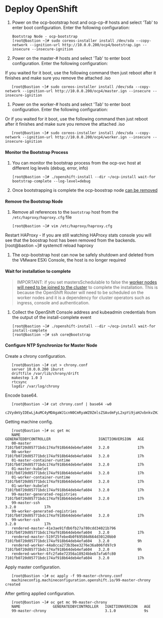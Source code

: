 
# Deploy OpenShift

1. Power on the ocp-bootstrap host and ocp-cp-\# hosts and select 'Tab' to enter boot configuration. Enter the following configuration:

       Bootstrap Node - ocp-bootstrap
       [root@bastion ~]# sudo coreos-installer install /dev/sda --copy-network --ignition-url http://10.0.0.200/ocp4/bootstrap.ign --insecure --insecure-ignition 
       
1. Power on the master-\# hosts and select 'Tab' to enter boot configuration. Enter the following configuration:
  
If you waited for it boot, use the following command then just reboot after it finishes and make sure you remove the attached .iso

       [root@bastion ~]# sudo coreos-installer install /dev/sda --copy-network --ignition-url http://10.0.0.200/ocp4/master.ign --insecure --insecure-ignition 
     
1. Power on the worker-\# hosts and select 'Tab' to enter boot configuration. Enter the following configuration:

Or if you waited for it boot, use the following command then just reboot after it finishes and make sure you remove the attached .iso

       [root@bastion ~]# sudo coreos-installer install /dev/sda --copy-network --ignition-url http://10.0.0.200/ocp4/worker.ign --insecure --insecure-ignition
  

#### Monitor the Bootstrap Process

1. You can monitor the bootstrap process from the ocp-svc host at different log levels (debug, error, info)

       [root@bastion ~]# ./openshift-install --dir ~/ocp-install wait-for bootstrap-complete --log-level=debug
    

1. Once bootstrapping is complete the ocp-boostrap node [can be removed](#remove-the-bootstrap-node)

#### Remove the Bootstrap Node

1. Remove all references to the `bootstrap` host from the `/etc/haproxy/haproxy.cfg` file

       [root@bastion ~]# vim /etc/haproxy/haproxy.cfg

Restart HAProxy - If you are still watching HAProxy stats console you will see that the boostrap host has been removed from the backends.
       [root@bastion ~]# systemctl reload haproxy

1. The ocp-bootstrap host can now be safely shutdown and deleted from the VMware ESXi Console, the host is no longer required

#### Wait for installation to complete

> IMPORTANT: if you set mastersSchedulable to false the [worker nodes will need to be joined to the cluster](#join-worker-nodes) to complete the installation. This is because the OpenShift Router will need to be scheduled on the worker nodes and it is a dependency for cluster operators such as ingress, console and authentication.

1. Collect the OpenShift Console address and kubeadmin credentials from the output of the install-complete event

       [root@bastion ~]# ./openshift-install --dir ~/ocp-install wait-for install-complete
       [root@bastion ~]# ssh core@bootstrap
    

#### Configure NTP Synchronize for Master Node

Create a chrony configuration. 

       [root@bastion ~]# cat > chrony.conf
       server 10.0.0.200 iburst
       driftfile /var/lib/chrony/drift
       makestep 1.0 3
       rtcsync
       logdir /var/log/chrony

Encode base64.

       [root@bastion ~]# cat chrony.conf | base64 -w0
       c2VydmVyIDEwLjAuMC4yMDAgaWJ1cnN0CmRyaWZ0ZmlsZSAvdmFyL2xpYi9jaHJvbnkvZHJpZnQKbWFrZXN0ZXAgMS4wIDMKcnRjc3luYwpsb2dkaXIgL3Zhci9sb2cvY2hyb255Cg==

Getting machine config. 

       [root@bastion ~]# oc get mc 
       NAME                                               GENERATEDBYCONTROLLER                      IGNITIONVERSION   AGE
       00-master                                          7101fb0720d05771bdc174af918b64deb4efa604   3.2.0             17h
       00-worker                                          7101fb0720d05771bdc174af918b64deb4efa604   3.2.0             17h
       01-master-container-runtime                        7101fb0720d05771bdc174af918b64deb4efa604   3.2.0             17h
       01-master-kubelet                                  7101fb0720d05771bdc174af918b64deb4efa604   3.2.0             17h
       01-worker-container-runtime                        7101fb0720d05771bdc174af918b64deb4efa604   3.2.0             17h
       01-worker-kubelet                                  7101fb0720d05771bdc174af918b64deb4efa604   3.2.0             17h
       99-master-generated-registries                     7101fb0720d05771bdc174af918b64deb4efa604   3.2.0             17h
       99-master-ssh                                                                                 3.2.0             17h
       99-worker-generated-registries                     7101fb0720d05771bdc174af918b64deb4efa604   3.2.0             17h
       99-worker-ssh                                                                                 3.2.0             17h
       rendered-master-41e3ae91fdb6fb27a780cdd34021b796   7101fb0720d05771bdc174af918b64deb4efa604   3.2.0             17h
       rendered-master-519f25febe4b0f69586d664d30120bb0   7101fb0720d05771bdc174af918b64deb4efa604   3.2.0             9h
       rendered-worker-44a8cca273b3bee3276e36a806fd97c9   7101fb0720d05771bdc174af918b64deb4efa604   3.2.0             9h
       rendered-worker-6fc2fa6e72356a18924bbeb7afa6fc80   7101fb0720d05771bdc174af918b64deb4efa604   3.2.0             17h

Apply master configuration. 

       [root@bastion ~]# oc apply -f 99-master-chrony.conf 
       machineconfig.machineconfiguration.openshift.io/99-master-chrony created

After getting applied configuration. 

       [root@bastion ~]# oc get mc 99-master-chrony
       NAME               GENERATEDBYCONTROLLER   IGNITIONVERSION   AGE
       99-master-chrony                           3.1.0             9s

